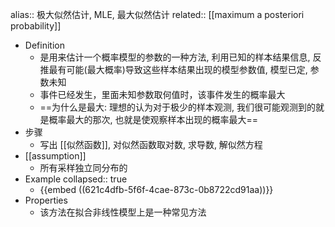 alias:: 极大似然估计, MLE, 最大似然估计
related:: [[maximum a posteriori probability]]

- Definition
	- 是用来估计一个概率模型的参数的一种方法, 利用已知的样本结果信息, 反推最有可能(最大概率)导致这些样本结果出现的模型参数值, 模型已定, 参数未知
	- 事件已经发生，里面未知参数取何值时，该事件发生的概率最大
	- ==为什么是最大: 理想的认为对于极少的样本观测, 我们很可能观测到的就是概率最大的那次, 也就是使观察样本出现的概率最大==
- 步骤
	- 写出 [[似然函数]], 对似然函数取对数, 求导数, 解似然方程
- [[assumption]]
	- 所有采样独立同分布的
- Example
  collapsed:: true
	- {{embed ((621c4dfb-5f6f-4cae-873c-0b8722cd91aa))}}
- Properties
	- 该方法在拟合非线性模型上是一种常见方法